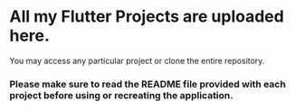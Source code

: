 # All my Flutter Projects are uploaded here.

You may access any particular project or clone the entire repository.

### Please make sure to read the README file provided with each project before using or recreating the application.